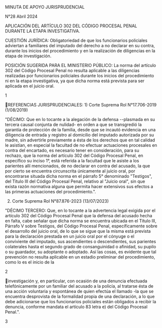 MINUTA DE APOYO JURISPRUDENCIAL

N°28 Abril 2024

APLICACIÓN DEL ARTÍCULO 302 DEL CÓDIGO PROCESAL PENAL DURANTE LA ETAPA
INVESTIGATIVA.

CUESTIÓN JURÍDICA: Obligatoriedad de que los funcionarios policiales
adviertan a familiares del imputado del derecho a no declarar en su
contra, durante los inicios del procedimiento y en la realización de
diligencias en la etapa de investigación.

POSICIÓN SUGERIDA PARA EL MINISTERIO PÚBLICO: La norma del artículo 302
del Código Procesal Penal no resulta aplicable a las diligencias
realizadas por funcionarios policiales durante los inicios del
procedimiento ni en la etapa investigativa, ya que dicha norma está
prevista para ser aplicada en el juicio oral.

1

REFERENCIAS JURISPRUDENCIALES: 1) Corte Suprema Rol N°17.706-2019
(1/08/2019)

"DÉCIMO: Que en lo tocante a la alegación de la defensa --plasmada en su
tercera causal conjunta de nulidad- en orden a que se transgredió la
garantía de protección de la familia, desde que se incautó evidencia en
una diligencia de entrada y registro al domicilio del imputado
autorizada por su madre, sin advertirle previamente a ésta de los
derechos que en tal calidad le asistían, en especial la facultad de no
efectuar actuaciones procesales en contra del encartado, es necesario
tener en consideración, para su rechazo, que la norma del artículo 302
del Código Procesal Penal, en específico su inciso 1°, está referida a
la facultad que le asiste a los parientes allí mencionados, de no
declarar en contra del acusado, la que por cierto se encuentra
circunscrita únicamente al juicio oral, por encontrarse situada dicha
norma en el párrafo 5° denominado "Testigos", del Título III del Código
Procesal Penal, relativo al "Juicio oral", sin que exista razón
normativa alguna que permita hacer extensivos sus efectos a las primeras
actuaciones del procedimiento.".

2)  Corte Suprema Rol N°87.876-2023 (13/07/2023)

"DÉCIMO TERCERO: Que, en lo tocante a la advertencia legal exigida por
el artículo 302 del Código Procesal Penal que la defensa del acusado
hecha en falta, cabe señalar que dicha norma se encuentra ubicada en el
Título III, Párrafo V sobre Testigos, del Código Procesal Penal,
específicamente sobre el desarrollo del juicio oral, de lo que se sigue
que la misma está prevista para la declaración prestada en un juicio
oral por el cónyuge o el conviviente del imputado, sus ascendientes o
descendientes, sus parientes colaterales hasta el segundo grado de
consanguinidad o afinidad, su pupilo o su guardador, su adoptante o
adoptado. Así las cosas, es evidente que tal prevención no resulta
aplicable en un estadio preliminar del procedimiento, como lo es el
inicio de la

2

investigación y, en particular, con ocasión de una denuncia efectuada
telefónicamente por un familiar del acusado a la policía, al tratarse
ésta de una acción voluntaria y espontánea de quien efectúa el llamado
-la que se encuentra desprovista de la formalidad propia de una
declaración, a lo que debe adicionarse que los funcionarios policiales
están obligados a recibir la denuncia, conforme mandata el artículo 83
letra e) del Código Procesal Penal.".

3


